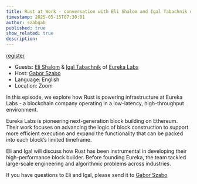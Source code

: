 ```yaml
---
title: Rust at Work - conversation with Eli Shalom and Igal Tabachnik of Eureka Labs
timestamp: 2025-05-15T07:30:01
author: szabgab
published: true
show_related: true
description:
---
```


<a class="button is-primary" href="https://www.meetup.com/code-mavens/events/307673680/">register</a>

* Guests: [Eli Shalom](https://www.linkedin.com/in/elishalom/) & [Igal Tabachnik](https://www.linkedin.com/in/igaltabachnik/) of [Eureka Labs](https://eurekalabs.xyz/)
* Host: [Gabor Szabo](https://szabgab.com/)
* Language: English
* Location: Zoom

In this episode, we explore how Rust is powering infrastructure at Eureka Labs - a blockchain company operating in a low-latency, high-throughput environment.

Eureka Labs is pioneering next-generation block building on Ethereum. Their work focuses on advancing the logic of block construction to support more efficient execution and expand the functionality that can be packed into each block’s limited timeframe.

Eli and Igal will discuss how Rust has been instrumental in developing their high-performance block builder. Before founding Eureka, the team tackled large-scale engineering and algorithmic problems across industries.

If you have questions to Eli and Igal, please send it to [Gabor Szabo](https://szabgab.com/contact)
